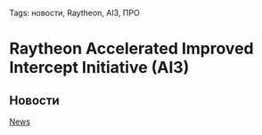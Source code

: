 Tags: новости, Raytheon, AI3, ПРО

# Raytheon Accelerated Improved Intercept Initiative (AI3)


## Новости

[News](news/)

